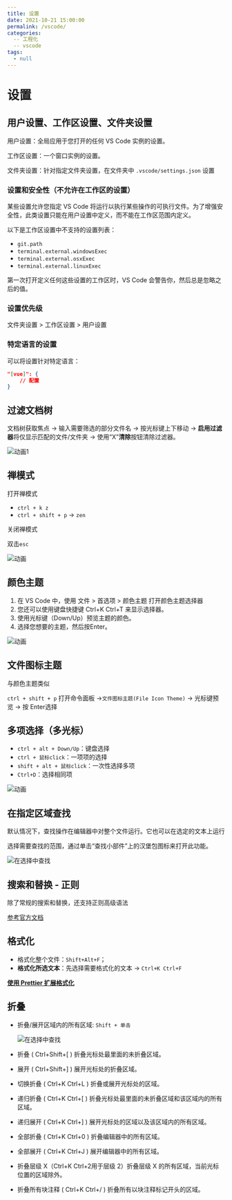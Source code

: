 ```yaml
---
title: 设置
date: 2021-10-21 15:00:00
permalink: /vscode/
categories: 
  -- 工程化
  -- vscode
tags: 
  - null
---
```


# 设置

## 用户设置、工作区设置、文件夹设置

用户设置：全局应用于您打开的任何 VS Code 实例的设置。

工作区设置：一个窗口实例的设置。

文件夹设置：针对指定文件夹设置，在文件夹中 `.vscode/settings.json` 设置

### 设置和安全性（不允许在工作区的设置）

某些设置允许您指定 VS Code 将运行以执行某些操作的可执行文件。为了增强安全性，此类设置只能在用户设置中定义，而不能在工作区范围内定义。

以下是工作区设置中不支持的设置列表：

- `git.path`
- `terminal.external.windowsExec`
- `terminal.external.osxExec`
- `terminal.external.linuxExec`

第一次打开定义任何这些设置的工作区时，VS Code 会警告你，然后总是忽略之后的值。

### 设置优先级

文件夹设置 > 工作区设置 > 用户设置

### 特定语言的设置

可以将设置针对特定语言：

```json
"[vue]": {
    // 配置
}
```

## 过滤文档树

文档树获取焦点 -> 输入需要筛选的部分文件名 -> 按光标键上下移动 -> **启用过滤器**将仅显示匹配的文件/文件夹 -> 使用“X”**清除**按钮清除过滤器。

![动画1](/img/48.gif)

## 禅模式

打开禅模式

* `ctrl + k z`  
* `ctrl + shift + p` -> `zen` 

关闭禅模式

双击`esc` 

![动画](/img/49.gif)

## 颜色主题

1. 在 VS Code 中，使用 文件 > 首选项  > 颜色主题 打开颜色主题选择器
2. 您还可以使用键盘快捷键 Ctrl+K Ctrl+T 来显示选择器。
3. 使用光标键（Down/Up）预览主题的颜色。
4. 选择您想要的主题，然后按Enter。

![动画](/img/50.gif)

## 文件图标主题

与颜色主题类似

`ctrl + shift + p` 打开命令面板 ->`文件图标主题(File Icon Theme)` -> 光标键预览 -> 按 Enter选择

## 多项选择（多光标）

* `ctrl + alt + Down/Up`：键盘选择
* `ctrl + 鼠标click`：一项项的选择
* `shift + alt + 鼠标click`：一次性选择多项
* `Ctrl+D`：选择相同项

![动画](/img/51.gif)

## 在指定区域查找

默认情况下，查找操作在编辑器中对整个文件运行。它也可以在选定的文本上运行

选择需要查找的范围，通过单击“查找小部件”上的汉堡包图标来打开此功能。

![在选择中查找](/img/52.gif)

## 搜索和替换 - 正则

除了常规的搜索和替换，还支持正则高级语法

[参考官方文档](https://code.visualstudio.com/docs/editor/codebasics#_advanced-search-options)

## 格式化

* 格式化整个文件：`Shift+Alt+F`；
* **格式化所选文本**：先选择需要格式化的文本 -> `Ctrl+K Ctrl+F`

**[使用 Prettier 扩展格式化](/vscode/prettier/)**

## 折叠

* 折叠/展开区域内的所有区域: `Shift + 单击`

  ![在选择中查找](/img/53.gif)

* 折叠 ( Ctrl+Shift+[ ) 折叠光标处最里面的未折叠区域。

* 展开 ( Ctrl+Shift+] ) 展开光标处的折叠区域。

* 切换折叠 ( Ctrl+K Ctrl+L ) 折叠或展开光标处的区域。

* 递归折叠 ( Ctrl+K Ctrl+[ ) 折叠光标处最里面的未折叠区域和该区域内的所有区域。

* 递归展开 ( Ctrl+K Ctrl+] ) 展开光标处的区域以及该区域内的所有区域。

* 全部折叠 ( Ctrl+K Ctrl+0 ) 折叠编辑器中的所有区域。

* 全部展开 ( Ctrl+K Ctrl+J ) 展开编辑器中的所有区域。

* 折叠层级 X（Ctrl+K Ctrl+2用于层级 2）折叠层级 X 的所有区域，当前光标位置的区域除外。

* 折叠所有块注释 ( Ctrl+K Ctrl+/ ) 折叠所有以块注释标记开头的区域。

